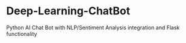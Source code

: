 # Deep-Learning-ChatBot
Python AI Chat Bot with NLP/Sentiment Analysis integration and Flask functionality

